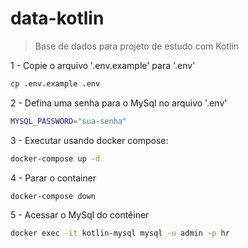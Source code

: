 # data-kotlin

> Base de dados para projeto de estudo com Kotlin

1 - Copie o arquivo '.env.example' para '.env'

```bash
cp .env.example .env
```

2 - Defina uma senha para o MySql no arquivo '.env'

```bash
MYSQL_PASSWORD="sua-senha"
```

3 - Executar usando docker compose:

```bash
docker-compose up -d
```

4 - Parar o container

```bash
docker-compose down
```

5 - Acessar o MySql do contêiner

```bash
docker exec -it kotlin-mysql mysql -u admin -p hr
```
